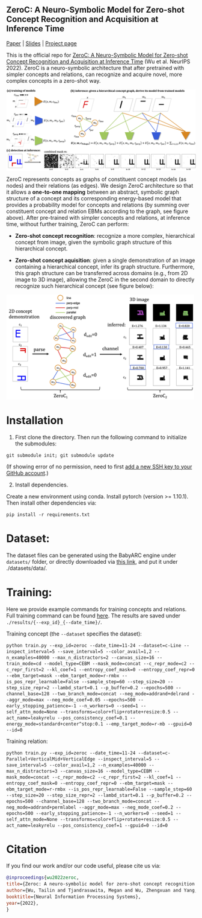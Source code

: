 ## ZeroC: A Neuro-Symbolic Model for Zero-shot Concept Recognition and Acquisition at Inference Time

[Paper](https://arxiv.org/abs/2206.15049) | [Slides](https://docs.google.com/presentation/d/1WAR4dZ0J2E-u3V_DgYBYTF4mDCmRk0FXI8GPlM2kqdQ/edit?usp=sharing) | [Project page](https://snap.stanford.edu/zeroc/)

This is the official repo for [ZeroC: A Neuro-Symbolic Model for Zero-shot Concept Recognition and Acquisition at Inference Time](https://arxiv.org/abs/2206.15049) (Wu et al. NeurIPS 2022). ZeroC is a neuro-symbolic architecture that after pretrained with simpler concepts and relations, can recognize and acquire novel, more complex concepts in a zero-shot way. 

<a href="url"><img src="https://github.com/snap-stanford/zeroc/blob/master/assets/hierarchy.png" align="center" width="600" ></a>

ZeroC represents concepts as graphs of constituent concept models (as nodes) and their relations (as edges). We design ZeroC architecture so that it allows a **one-to-one mapping** between an abstract, symbolic graph structure of a concept and its corresponding energy-based model that provides a probability model for concepts and relations (by summing over constituent concept and relation EBMs according to the graph, see figure above). After pre-trained with simpler concepts and relations, at inference time, without further training, ZeroC can perform:

* **Zero-shot concept recognition**: recognize a more complex, hierarchical concept from image, given the symbolic graph structure of this hierarchical concept.

* **Zero-shot concept aquisition**: given a single demonstration of an image containing a hierarchical concept, infer its graph structure. Furthermore, this graph structure can be transferred across domains (e.g., from 2D image to 3D image), allowing the ZeroC in the second domain to directly recognize such hierarchical concept (see figure below):

<a href="url"><img src="https://github.com/snap-stanford/zeroc/blob/master/assets/2d3d_zeroc.png" align="center" width="500" ></a>

# Installation

1. First clone the directory. Then run the following command to initialize the submodules:

```code
git submodule init; git submodule update
```
(If showing error of no permission, need to first [add a new SSH key to your GitHub account](https://docs.github.com/en/authentication/connecting-to-github-with-ssh/adding-a-new-ssh-key-to-your-github-account).)

2. Install dependencies.

Create a new environment using conda. Install pytorch (version >= 1.10.1). Then install other dependencies via:
```code
pip install -r requirements.txt
```

# Dataset:
The dataset files can be generated using the BabyARC engine under `datasets/` folder, or directly downloaded via [this link](https://drive.google.com/drive/folders/1g0wNYb4JuwA1lcDxgv4yUDOyToszNYmQ?usp=share_link), and put it under ./datasets/data/.


# Training:

Here we provide example commands for training concepts and relations. Full training command can be found [here](https://github.com/snap-stanford/zeroc/blob/master/results/README.md). The results are saved under `./results/{--exp_id}_{--date_time}/`.

Training concept (the `--dataset` specifies the dataset):
```code
python train.py --exp_id=zeroc --date_time=11-24 --dataset=c-Line --inspect_interval=5 --save_interval=5 --color_avail=1,2 --n_examples=40000 --max_n_distractors=2 --canvas_size=16 --train_mode=cd --model_type=CEBM --mask_mode=concat --c_repr_mode=c2 --c_repr_first=2 --kl_coef=1 --entropy_coef_mask=0 --entropy_coef_repr=0 --ebm_target=mask --ebm_target_mode=r-rmbx --is_pos_repr_learnable=False --sample_step=60 --step_size=20 --step_size_repr=2 --lambd_start=0.1 --p_buffer=0.2 --epochs=500 --channel_base=128 --two_branch_mode=concat --neg_mode=addrand+delrand --aggr_mode=max --neg_mode_coef=0.05 --epochs=500 --early_stopping_patience=-1 --n_workers=0 --seed=1 --self_attn_mode=None --transforms=color+flip+rotate+resize:0.5 --act_name=leakyrelu --pos_consistency_coef=0.1 --energy_mode=standard+center^stop:0.1 --emp_target_mode=r-mb --gpuid=0 --id=0
```

Training relation:
```code
python train.py --exp_id=zeroc --date_time=11-24 --dataset=c-Parallel+VerticalMid+VerticalEdge --inspect_interval=5 --save_interval=5 --color_avail=1,2 --n_examples=40000 --max_n_distractors=3 --canvas_size=16 --model_type=CEBM --mask_mode=concat --c_repr_mode=c2 --c_repr_first=2 --kl_coef=1 --entropy_coef_mask=0 --entropy_coef_repr=0 --ebm_target=mask --ebm_target_mode=r-rmbx --is_pos_repr_learnable=False --sample_step=60 --step_size=20 --step_size_repr=2 --lambd_start=0.1 --p_buffer=0.2 --epochs=500 --channel_base=128 --two_branch_mode=concat --neg_mode=addrand+permlabel --aggr_mode=max --neg_mode_coef=0.2 --epochs=500 --early_stopping_patience=-1 --n_workers=0 --seed=1 --self_attn_mode=None --transforms=color+flip+rotate+resize:0.5 --act_name=leakyrelu --pos_consistency_coef=1 --gpuid=0 --id=0
```

# Citation
If you find our work and/or our code useful, please cite us via:

```bibtex
@inproceedings{wu2022zeroc,
title={Zeroc: A neuro-symbolic model for zero-shot concept recognition and acquisition at inference time},
author={Wu, Tailin and Tjandrasuwita, Megan and Wu, Zhengxuan and Yang, Xuelin and Liu, Kevin and Sosi{\v{c}}, Rok and Leskovec, Jure},
booktitle={Neural Information Processing Systems},
year={2022},
}
```



